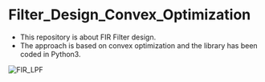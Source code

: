 # Filter_Design_Convex_Optimization
- This repository is about FIR Filter design. 
- The approach is based on convex optimization and the library has been coded in Python3.

  
![FIR_LPF](https://github.com/Shahrokh-Hamidi/Filter_Design_Convex_Optimization/assets/156338354/d3a69576-7fc5-4286-9b3c-983c6423acaa)
